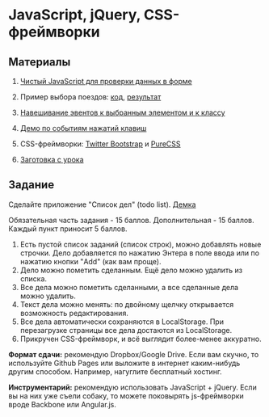 JavaScript, jQuery, CSS-фреймворки
==================================

Материалы
---------

1. [Чистый JavaScript для проверки данных в форме](http://jsfiddle.net/u56uW/4/)

2. Пример выбора поездов: [код](rasp), [результат](http://vpavlenko.github.io/js-todo-task/rasp/)

3. [Навешивание эвентов к выбранным элементом и к классу](http://jsfiddle.net/8YbM9/1/)

4. [Демо по событиям нажатий клавиш](http://javascript.info/tutorial/keyboard-events)

5. CSS-фреймворки: [Twitter Bootstrap](http://getbootstrap.com/components/) и [PureCSS](http://purecss.io/)

6. [Заготовка с урока](http://jsfiddle.net/99LTX/3/)


Задание
-------

Сделайте приложение "Список дел" (todo list). [Демка](http://ahamlett.com/Backbone.localStorage/examples/index.html)

Обязательная часть задания - 15 баллов. Дополнительная - 15 баллов. Каждый пункт приносит 5 баллов.

1. Есть пустой список заданий (список строк), можно добавлять новые строчки. Дело добавляется по нажатию Энтера в поле ввода или по нажатию кнопки "Add" (как вам проще).
2. Дело можно пометить сделанным. Ещё дело можно удалить из списка.
3. Все дела можно пометить сделанными, а все сделанные дела можно удалить.
4. Текст дела можно менять: по двойному щелчку открывается возможность редактирования.
5. Все дела автоматически сохраняются в LocalStorage. При перезагрузке страницы все дела достаются из LocalStorage.
6. Прикручен CSS-фреймворк, и всё выглядит более-менее аккуратно.

**Формат сдачи:** рекомендую Dropbox/Google Drive. Если вам скучно, то используйте Github Pages или выложите в интернет каким-нибудь другим способом. Например, нагуглите бесплатный хостинг.

**Инструментарий:** рекомендую использовать JavaScript + jQuery. Если вы на них уже съели собаку, то можете поковырять js-фреймворки вроде Backbone или Angular.js.
